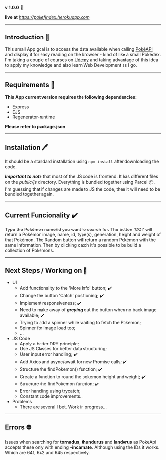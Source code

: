 **v 1.0.0** :hammer:

**live at** _https://pokefindex.herokuapp.com_

---

## Introduction :open_book:

This small App goal is to access the data available when calling [PokéAPI](https://pokeapi.co) and display it for easy reading on the browser - kind of like a small Pokédex. I'm taking a couple of courses on [Udemy](https://www.udemy.com) and taking advantage of this idea to apply my knowledge and also learn Web Development as I go.

---

## Requirements :file_folder:

**This App current version requires the following dependencies:**

- Express
- EJS
- Regenerator-runtime

**Please refer to package.json**

---

## Installation :pen:

It should be a standard installation using `npm install` after downloading the code.

**_Important to note_** that most of the JS code is frontend. It has different files on the _public/js_ directory. Everything is bundled together using Parcel :package:. I'm guessing that if changes are made to JS the code, then it will need to be bundled together again.

---

## Current Funcionality :heavy_check_mark:

Type the Pokémon name/id you want to search for. The button 'GO!' will return a Pokémon image, name, id, type(s), generation, height and weight of that Pokémon. The Random button will return a random Pokémon with the same information.
Then by clicking catch it's possible to be build a collection of Pokémons.

---

## Next Steps / Working on :construction:

- UI
  - Add functionality to the 'More Info' button; :heavy_check_mark:
  - Change the button 'Catch' positioning; :heavy_check_mark:
  - Implement responsiveness; :heavy_check_mark:
  - Need to make away of _**greying**_ out the button when no back image available; :heavy_check_mark:
  - Trying to add a spinner while waiting to fetch the Pokemon;
  - Spinner for image load too;
  - ...
- JS Code
  - Apply a better DRY principle;
  - Use JS Classes for better data structuring;
  - User input error handling; :heavy_check_mark:
  - Add Axios and async/await for new Promise calls; :heavy_check_mark:
  - Structure the findPokemon() function; :heavy_check_mark:
  - Create a function to round the pokemon height and weight; :heavy_check_mark:
  - Structure the findPokemon function; :heavy_check_mark:
  - Error handling using trycatch;
  - Constant code improvements...
- Problems
  - There are several I bet. Work in progress...

---

## Errors :no_entry:

Issues when searching for **tornadus**, **thundurus** and **landorus** as PokeApi accepts these only with ending **-incarnate**. Although using the IDs it works. Which are 641, 642 and 645 respectively.
